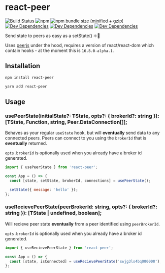 # react-peer

[![Build Status](https://travis-ci.org/madou/react-peer.svg?branch=master)](https://travis-ci.org/madou/react-peer)
[![npm](https://img.shields.io/npm/v/react-peer.svg)](https://www.npmjs.com/package/react-peer)
[![npm bundle size (minified + gzip)](https://img.shields.io/bundlephobia/minzip/react-peer.svg)](https://bundlephobia.com/result?p=react-peer)
[![Dev Dependencies](https://david-dm.org/madou/react-peer/status.svg)](https://david-dm.org/madou/react-peer)
[![Dev Dependencies](https://david-dm.org/madou/react-peer/peer-status.svg)](https://david-dm.org/madou/react-peer?type=peer)
[![Dev Dependencies](https://david-dm.org/madou/react-peer/dev-status.svg)](https://david-dm.org/madou/react-peer?type=dev)

Send state to peers as easy as a setState() ⚛🍐

Uses [peerjs](https://peerjs.com/) under the hood,
requires a version of react/react-dom which contain hooks - at the moment this is `16.8.0-alpha.1`.

## Installation

```bash
npm install react-peer
```

```bash
yarn add react-peer
```

## Usage

### usePeerState<TState>(initialState?: TState, opts?: { brokerId?: string }): [TState, Function, string, Peer.DataConnection[]];

Behaves as your regular `useState` hook,
but will **eventually** send data to any connected peers.
Peers can connect to you using the `brokerId` that is **eventually** returned.

`opts.brokerId` is optionally used when you already have a broker id generated.

```js
import { usePeerState } from 'react-peer';

const App = () => {
  const [state, setState, brokerId, connections] = usePeerState();

  setState({ message: 'hello' });
};
```

### useRecievePeerState<TState>(peerBrokerId: string, opts?: { brokerId?: string }): [TState | undefined, boolean];

Will recieve peer state **eventually** from a peer identified using `peerBrokerId`.

`opts.brokerId` is optionally used when you already have a broker id generated.

```js
import { useRecievePeerState } from 'react-peer';

const App = () => {
  const [state, isConnected] = useRecievePeerState('swjg3ls4bq000000');
};
```

